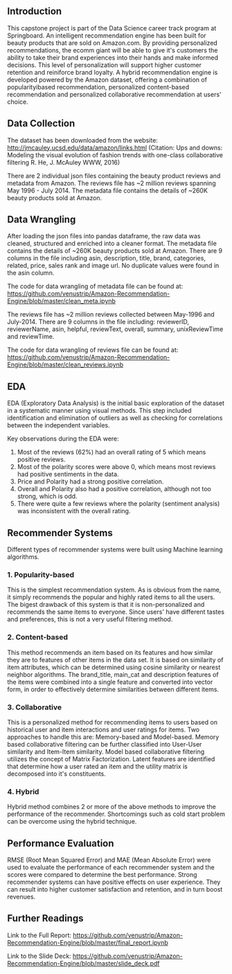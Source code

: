 ## Introduction

This capstone project is part of the Data Science career track program at Springboard. An intelligent recommendation engine has been built for beauty products that are sold on Amazon.com. By providing personalized recommendations, the ecomm giant will be able to give it's customers the ability to take their brand experiences into their hands and make informed decisions. This level of personalization will support higher customer retention and reiniforce brand loyalty. A hybrid recommendation engine is developed powered by the Amazon dataset, offering a combination of popularityibased recommendation, personalized content-based recommendation and personalized collaborative recommendation at users' choice.

## Data Collection

The dataset has been downloaded from the website: http://jmcauley.ucsd.edu/data/amazon/links.html
(Citation:
Ups and downs: Modeling the visual evolution of fashion trends with one-class collaborative filtering
R. He, J. McAuley
WWW, 2016)

There are 2 individual json files containing the beauty product reviews and metadata from Amazon. The reviews file has ~2 million reviews spanning May 1996 - July 2014. The metadata file contains the details of ~260K beauty products sold at Amazon.

## Data Wrangling

After loading the json files into pandas dataframe, the raw data was cleaned, structured and enriched into a cleaner format.
The metadata file contains the details of ~260K beauty products sold at Amazon. There are 9 columns in the file including asin, description, title, brand, categories, related, price, sales rank and image url. No duplicate values were found in the asin column.

The code for data wrangling of metadata file can be found at: https://github.com/venustrip/Amazon-Recommendation-Engine/blob/master/clean_meta.ipynb

The reviews file has ~2 million reviews collected between May-1996 and July-2014. There are 9 columns in the file including: reviewerID, reviewerName, asin, helpful, reviewText, overall, summary, unixReviewTime and reviewTime.

The code for data wrangling of reviews file can be found at: https://github.com/venustrip/Amazon-Recommendation-Engine/blob/master/clean_reviews.ipynb

## EDA

EDA (Exploratory Data Analysis) is the initial basic exploration of the dataset in a systematic manner using visual methods. This step included identification and elimination of outliers as well as checking for correlations between the independent variables. 

Key observations during the EDA were:

1. Most of the reviews (62%) had an overall rating of 5 which means positive reviews. 
2. Most of the polarity scores were above 0, which means most reviews had positive sentiments in the data.
3. Price and Polarity had a strong positive correlation. 
4. Overall and Polarity also had a positive correlation, although not too strong, which is odd.
5. There were quite a few reviews where the polarity (sentiment analysis) was inconsistent with the overall rating.

## Recommender Systems

Different types of recommender systems were built using Machine learning algorithms.

### 1. Popularity-based

This is the simplest recommendation system. As is obvious from the name, it simply recommends the popular and highly rated items to all the users. The bigest drawback of this system is that it is non-personalized and recommends the same items to everyone. Since users' have different tastes and preferences, this is not a very useful filtering method.

### 2. Content-based

This method recommends an item based on its features and how similar they are to features of other items in the data set. It is based on similarity of item attributes, which can be determined using cosine similarity or nearest neighbor algorithms. The brand_title, main_cat and description features of the items were combined into a single feature and converted into vector form, in order to effectively determine similarities between different items.

### 3. Collaborative

This is a personalized method for recommending items to users based on historical user and item interactions and user ratings for items. Two approaches to handle this are: Memory-based and Model-based. Memory based collaborative filtering can be further classified into User-User similarity and Item-Item similarity. Model based collaborative filtering utilizes the concept of Matrix Factorization. Latent features are identified that determine how a user rated an item and the utility matrix is decomposed into it's constituents.

### 4. Hybrid

Hybrid method combines 2 or more of the above methods to improve the performance of the recommender. Shortcomings such as cold start problem can be overcome using the hybrid technique.  

## Performance Evaluation

RMSE (Root Mean Squared Error) and MAE (Mean Absolute Error) were used to evaluate the performance of each recommender system and the scores were compared to determine the best performance. Strong recommender systems can have positive effects on user experience. They can result into higher customer satisfaction and retention, and in turn boost revenues.

## Further Readings
Link to the Full Report: https://github.com/venustrip/Amazon-Recommendation-Engine/blob/master/final_report.ipynb

Link to the Slide Deck: https://github.com/venustrip/Amazon-Recommendation-Engine/blob/master/slide_deck.pdf

